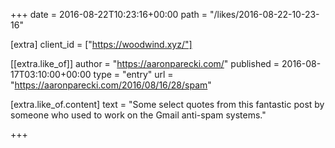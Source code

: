 +++
date = 2016-08-22T10:23:16+00:00
path = "/likes/2016-08-22-10-23-16"

[extra]
client_id = ["https://woodwind.xyz/"]

[[extra.like_of]]
author = "https://aaronparecki.com/"
published = 2016-08-17T03:10:00+00:00
type = "entry"
url = "https://aaronparecki.com/2016/08/16/28/spam"

[extra.like_of.content]
text = "Some select quotes from this fantastic post by someone who used to work on the Gmail anti-spam systems."

+++

